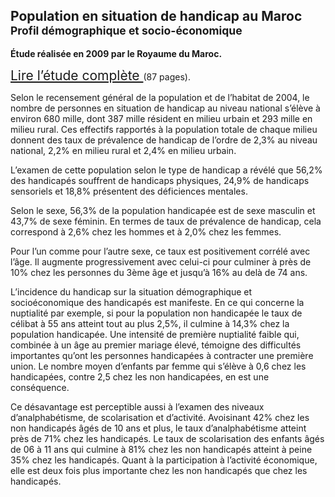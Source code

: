 <h2>
    Population en situation de handicap au Maroc<br>
    <small>
        Profil démographique et socio-économique<br>
    </small>
</h2>

**Étude réalisée en 2009 par le Royaume du Maroc.**

<a href="/texts/2013-10-19/PopulationHandicapMaroc.pdf" target="_blank" style="font-size: 1.5em;">
    Lire l’étude complète
</a> (87 pages).

Selon le recensement général de la population et de l’habitat de 2004,
le nombre de personnes en situation de handicap au niveau national
s’élève à environ 680 mille, dont 387 mille résident en milieu urbain
et 293 mille en milieu rural. Ces effectifs rapportés à la population
totale de chaque milieu donnent des taux de prévalence de handicap
de l’ordre de 2,3% au niveau national, 2,2% en milieu rural et 2,4% en
milieu urbain.

L’examen de cette population selon le type de handicap a révélé que
56,2% des handicapés souffrent de handicaps physiques, 24,9% de
handicaps sensoriels et 18,8% présentent des déficiences mentales.

Selon le sexe, 56,3% de la population handicapée est de sexe masculin
et 43,7% de sexe féminin. En termes de taux de prévalence de handicap,
cela correspond à 2,6% chez les hommes et à 2,0% chez les femmes.

Pour l’un comme pour l’autre sexe, ce taux est positivement corrélé avec
l’âge. Il augmente progressivement avec celui-ci pour culminer à près
de 10% chez les personnes du 3ème âge et jusqu’à 16% au delà de 74 ans.

L’incidence du handicap sur la situation démographique et
socioéconomique des handicapés est manifeste. En ce qui concerne
la nuptialité par exemple, si pour la population non handicapée le
taux de célibat à 55 ans atteint tout au plus 2,5%, il culmine à 14,3%
chez la population handicapée. Une intensité de première nuptialité
faible qui, combinée à un âge au premier mariage élevé, témoigne des
difficultés importantes qu’ont les personnes handicapées à contracter
une première union. Le nombre moyen d’enfants par femme qui s’élève
à 0,6 chez les handicapées, contre 2,5 chez les non handicapées, en est
une conséquence.

Ce désavantage est perceptible aussi à l’examen des niveaux
d’analphabétisme, de scolarisation et d’activité. Avoisinant 42% chez
les non handicapés âgés de 10 ans et plus, le taux d’analphabétisme
atteint près de 71% chez les handicapés. Le taux de scolarisation des
enfants âgés de 06 à 11 ans qui culmine à 81% chez les non handicapés
atteint à peine 35% chez les handicapés. Quant à la participation à
l’activité économique, elle est deux fois plus importante chez les non
handicapés que chez les handicapés.
